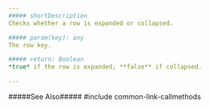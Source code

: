 ```yaml
---
##### shortDescription
Checks whether a row is expanded or collapsed.

##### param(key): any
The row key.

##### return: Boolean
*true* if the row is expanded; **false** if collapsed.

---
```

#####See Also#####
#include common-link-callmethods